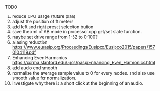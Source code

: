 TODO
1. reduce CPU usage (future plan)
2. adjust the position of ff meters
3. add left and right preset selection button
4. save the xml of AB mode in processor.cpp get/set state function.
5. maybe set drive range from 1-32 to 0-100?
6. aliasing reduction https://www.eurasip.org/Proceedings/Eusipco/Eusipco2015/papers/1570104119.pdf
7. Enhancing Even Harmonics
https://ccrma.stanford.edu/~jos/pasp/Enhancing_Even_Harmonics.html
8. add audio end smooth
9. normalize the average sample value to 0 for every modes. and also use smooth value for normalizatiom.
10. investigate why there is a short click at the beginning
of an audio.
